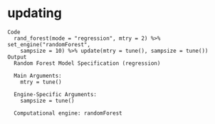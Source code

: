 # updating

    Code
      rand_forest(mode = "regression", mtry = 2) %>% set_engine("randomForest",
        sampsize = 10) %>% update(mtry = tune(), sampsize = tune())
    Output
      Random Forest Model Specification (regression)
      
      Main Arguments:
        mtry = tune()
      
      Engine-Specific Arguments:
        sampsize = tune()
      
      Computational engine: randomForest 
      

